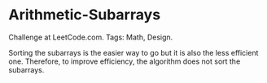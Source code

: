 # Arithmetic-Subarrays
Challenge at LeetCode.com. Tags: Math, Design.

Sorting the subarrays is the easier way to go but it is also the less efficient one.                                                                                      Therefore, to improve efficiency, the algorithm does not sort the subarrays.
